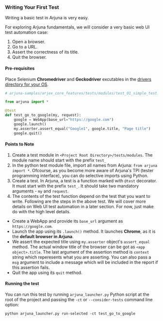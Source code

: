 ### Writing Your First Test

Writing a basic test in Arjuna is very easy. 

For exploring Arjuna fundamentals, we will consider a very basic web UI test automation case:
1. Open a browser.
2. Go to a URL.
3. Assert the correctness of its title.
4. Quit the browser.

#### Pre-requisites

Place Selenium **Chromedriver** and **Geckodriver** excutables in the [drivers directory for your OS](ProjectStructure.md).

```python
# arjuna-samples/arjex_core_features/tests/modules/test_01_simple_test.py

from arjuna import *

@test
def test_go_to_google(my, request):
    google = WebApp(base_url="https://google.com")
    google.launch()
    my.asserter.assert_equal("Google1", google.title, "Page title")
    google.quit()
```

#### Points to Note
1. Create a test module in `<Project Root Directory>/tests/modules`. The module name should start with the prefix `test_`
2. In the python test module file, import all names from Arjuna: `from arjuna import *`. Ofcourse, as you become more aware of Arjuna's TPI (tester programming interface), you can do selective imports using Python.
3. Create a test. In Arjuna, a test is a function marked with `@test` decorator. It must start with the prefix `test_`. It should take two mandatory arguments - `my` and `request`.
4. The contents of the test function depend on the test that you want to write. Following are the steps in the above test. We will cover more details on Web UI test automation in a later section. For now, just make do with the high level details.
  - Create a WebApp and provide its `base_url` argument as `https://google.com`.
  - Launch the app using its `.launch()` method. It launches **Chrome**, as it is the **default browser in Arjuna**.
  - We assert the expected title using `my.asserter` object's `assert_equal` method. The actual window title of the browser can be got as `<app object>.title`. The last argument of the assertion method is `context` string which reperesents what you are asserting. You can also pass a `msg` argument to include a message which will be included in the report if this assertion fails.
  - Quit the app using its `quit` method.

#### Running the test
You can run this test by running `arjuna_launcher.py` Python script at the root of the project and passing the `-ct` or `--consider-tests` command line option:

`python arjuna_launcher.py run-selected -ct test_go_to_google`


